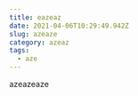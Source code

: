 ```yaml
---
title: eazeaz
date: 2021-04-06T10:29:49.942Z
slug: azeaze
category: azeaz
tags:
  - aze
---
```

azeazeaze